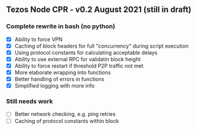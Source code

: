 ## Tezos Node CPR - v0.2 August 2021 (still in draft)
 
### Complete rewrite in bash (no python)
* [x] Ability to force VPN
* [x] Caching of block headers for full "concurrency" during script execution
* [x] Using protocol constants for calculating acceptable delays
* [x] Ability to use external RPC for validatin block height
* [x] Ability to force restart if threshold P2P traffic not met
* [x] More elaborate wrapping into functions
* [x] Better handling of errors in functions
* [x] Simplified logging with more info

### Still needs work
* [ ] Better network checking, e.g. ping retries
* [ ] Caching of protocol constants within block
